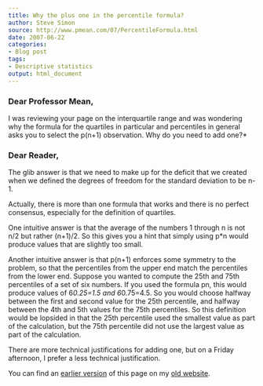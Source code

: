 ```yaml
---
title: Why the plus one in the percentile formula?
author: Steve Simon
source: http://www.pmean.com/07/PercentileFormula.html
date: 2007-06-22
categories:
- Blog post
tags:
- Descriptive statistics
output: html_document
---
```


### Dear Professor Mean, 

I was reviewing your page on the interquartile range and was wondering why the formula for the quartiles in particular and percentiles in general asks you to select the p(n+1) observation. Why do you need to add one?*

### Dear Reader,

The glib answer is that we need to make up for the deficit that we created when we defined the degrees of freedom for the standard deviation to be n-1.

Actually, there is more than one formula that works and there is no perfect consensus, especially for the definition of quartiles.

One intuitive answer is that the average of the numbers 1 through n is not n/2 but rather (n+1)/2. So this gives you a hint that simply using p*n would produce values that are slightly too small.

Another intuitive answer is that p(n+1) enforces some symmetry to the problem, so that the percentiles from the upper end match the percentiles from the lower end. Suppose you wanted to compute the 25th and 75th percentiles of a set of six numbers. If you used the formula pn, this would produce values of 6*0.25=1.5 and 6*0.75=4.5. So you would choose halfway between the first and second value for the 25th percentile, and halfway between the 4th and 5th values for the 75th percentiles. So this definition would be lopsided in that the 25th percentile used the smallest value as part of the calculation, but the 75th percentile did not use the largest value as part of the calculation.

There are more technical justifications for adding one, but on a Friday afternoon, I prefer a less technical justification.

You can find an [earlier version][sim1] of this page on my [old website][sim2].

[sim1]: http://www.pmean.com/07/PercentileFormula.html
[sim2]: http://www.pmean.com
